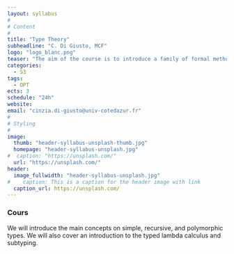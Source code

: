 ```yaml
---
layout: syllabus
#
# Content
#
title: "Type Theory"
subheadline: "C. Di Giusto, MCF"
logo: "logo_blanc.png"
teaser: "The aim of the course is to introduce a family of formal methods to reason about programs. We will focus on type systems that are useful for statically prove the absence of some bad program behaviours."
categories:
  - S3
tags:
  - OPT
ects: 3
schedule: "24h"
website:
email: "cinzia.di-giusto@univ-cotedazur.fr"
#
# Styling
#
image:
  thumb: "header-syllabus-unsplash-thumb.jpg"
  homepage: "header-syllabus-unsplash.jpg"
#  caption: "https://unsplash.com/"
  url: "https://unsplash.com/"
header:
  image_fullwidth: "header-syllabus-unsplash.jpg"
#    caption: This is a caption for the header image with link
  caption_url: https://unsplash.com/  
---
```

###  Cours ###

We will introduce the main concepts on simple, recursive, and polymorphic types. We will also cover an introduction to the typed lambda calculus and subtyping.
